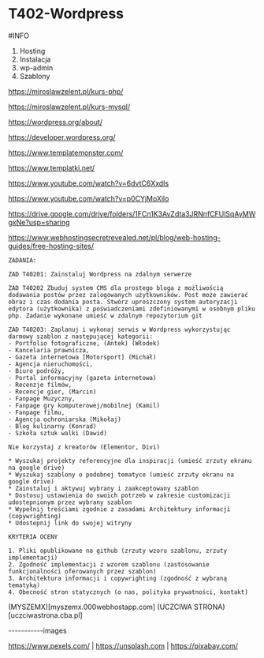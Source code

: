 # T402-Wordpress

#INFO

1. Hosting
2. Instalacja
3. wp-admin
4. Szablony

https://miroslawzelent.pl/kurs-php/

https://miroslawzelent.pl/kurs-mysql/

https://wordpress.org/about/

https://developer.wordpress.org/

https://www.templatemonster.com/

https://www.templatki.net/

https://www.youtube.com/watch?v=6dvtC6XxdIs

https://www.youtube.com/watch?v=p0CYjMoXilo

https://drive.google.com/drive/folders/1FCn1K3AvZdta3JRNnfCFUlSqAyMWgxNe?usp=sharing

https://www.webhostingsecretrevealed.net/pl/blog/web-hosting-guides/free-hosting-sites/


```
ZADANIA:

ZAD T40201: Zainstaluj Wordpress na zdalnym serwerze

ZAD T40202 Zbuduj system CMS dla prostego bloga z możliwością dodawania postów przez zalogowanych użytkowników. Post może zawierać obraz i czas dodania posta. Stwórz uproszczony system autoryzacji edytora (użytkownika) z poświadczeniami zdefiniowanymi w osobnym pliku php. Zadanie wykonane umieść w zdalnym repozytorium git

ZAD T40203: Zaplanuj i wykonaj serwis w Wordpress wykorzystując darmowy szablon z następującej kategorii:
- Portfolio fotograficzne, (Antek) (Włodek)
- Kancelaria prawnicza,
- Gazeta internetowa [Motorsport] (Michał)
- Agencja nieruchomości,
- Biuro podróży,
- Portal informacyjny (gazeta internetowa)
- Recenzje filmów,
- Recencje gier, (Marcin)
- Fanpage Muzyczny,
- Fanpage gry komputerowej/mobilnej (Kamil)
- Fanpage filmu,
- Agencja ochroniarska (Mikołaj)
- Blog kulinarny (Konrad)
- Szkoła sztuk walki (Dawid)

Nie korzystaj z kreatorów (Elementor, Divi)
 
* Wyszukaj projekty referencyjne dla inspiracji (umieść zrzuty ekranu na google drive)
* Wyszukaj szablony o podobnej tematyce (umieść zrzuty ekranu na google drive)
* Zainstaluj i aktywuj wybrany i zaakceptowany szablon
* Dostosuj ustawienia do swoich potrzeb w zakresie customizacji udostepnionym przez wybrany szablon
* Wypełnij treściami zgodnie z zasadami Architektury informacji (copywrighting)
* Udostepnij link do swojej witryny

KRYTERIA OCENY

1. Pliki opublikowane na github (zrzuty wzoru szablonu, zrzuty implementacji)
2. Zgodność implementacji z wzorem szablonu (zastosowanie funkcjonalności oferowanych przez szablon)
3. Architektura informacji i copywrighting (zgodność z wybraną tematyką)
4. Obecność stron statycznych (o nas, polityka prywatności, kontakt)
```
(MYSZEMX)[myszemx.000webhostapp.com]
(UCZCIWA STRONA)[uczciwastrona.cba.pl]


-----------images

https://www.pexels.com/ | https://unsplash.com | https://pixabay.com/
